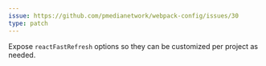 ```yaml
---
issue: https://github.com/pmedianetwork/webpack-config/issues/30
type: patch
---
```


Expose `reactFastRefresh` options so they can be customized per project as needed.
